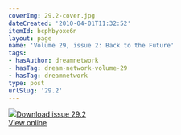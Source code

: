 ```yaml
---
coverImg: 29.2-cover.jpg
dateCreated: '2010-04-01T11:32:52'
itemId: bcphbyoxe6n
layout: page
name: 'Volume 29, issue 2: Back to the Future'
tags:
- hasAuthor: dreamnetwork
- hasTag: dream-network-volume-29
- hasTag: dreamnetwork
type: post
urlSlug: '29.2'
---
```

<img class="card-journal-img" src="../images/29.2-rect.jpg"/><a href="../files/pdfs/Volume_29/29.2_back_to_the_future.pdf" download="">Download issue 29.2</a><br><a href="../files/pdfs/Volume_29/29.2_back_to_the_future.pdf">View online</a>